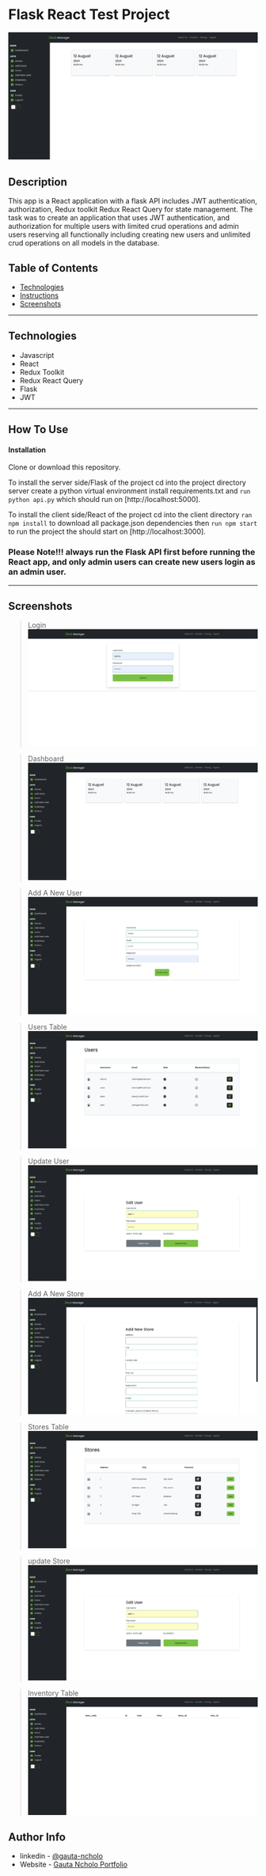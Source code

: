 # Flask React Test Project

![figure 1](screenshots/dash.png)

## Description

This app is a React application with a flask API includes JWT authentication, authorization, Redux toolkit Redux React Query for state management. The task was to create an application that uses JWT authentication, and authorization for multiple users with limited crud operations and admin users reserving all functionally including creating new users and unlimited crud operations on all models in the database.

## Table of Contents

- [Technologies](#technologies)
- [Instructions](#how-to-use)
- [Screenshots](#screenshots)

---

## Technologies

- Javascript
- React
- Redux Toolkit
- Redux React Query
- Flask
- JWT

---

## How To Use

#### Installation

Clone or download this repository.

To install the server side/Flask of the project cd into the project directory server create a python virtual environment install requirements.txt and `run python api.py` which should run on [http://localhost:5000].

To install the client side/React of the project cd into the client directory `ran npm install` to download all package.json dependencies then `run npm start` to run the project the should start on [http://localhost:3000].

### Please Note!!! always run the Flask API first before running the React app, and only admin users can create new users login as an admin user.

---

## Screenshots

> Login
> ![figure 2](screenshots/login.png)

> Dashboard
> ![figure 3](screenshots/dash.png)

> Add A New User
> ![figure 4](screenshots/add-new-user.png)

> Users Table
> ![figure 5](screenshots/users-table.png)

> Update User
> ![figure 6](screenshots/update-user.png)

> Add A New Store
> ![figure 7](screenshots/add-new-store.png)

> Stores Table
> ![figure 8](screenshots/stores-table.png)

> update Store
> ![figure 9](screenshots/update-user.png)

> Inventory Table
> ![figure 10](screenshots/inventory-table.png)

## Author Info

- linkedin - [@gauta-ncholo](https://www.linkedin.com/in/gauta-ncholo/)
- Website - [Gauta Ncholo Portfolio](https://therealblackgold.github.io/Gauta-Ncholo-Resume/)
